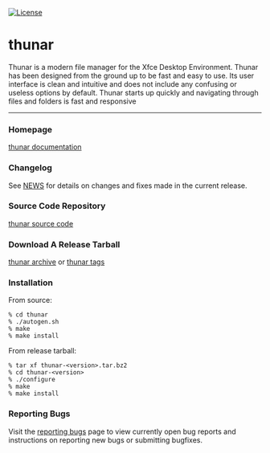 [![License](https://img.shields.io/badge/License-GPL%20v2-blue.svg)](https://gitlab.xfce.org/xfce/thunar/COPYING)

thunar
====================

Thunar is a modern file manager for the Xfce Desktop Environment. Thunar has been designed from the ground up to be fast and easy to use. Its user interface is clean and intuitive and does not include any confusing or useless options by default. Thunar starts up quickly and navigating through files and folders is fast and responsive

----

### Homepage

[thunar documentation](https://docs.xfce.org/xfce/thunar/start)

### Changelog

See [NEWS](https://gitlab.xfce.org/xfce/thunar/-/blob/master/NEWS) for details on changes and fixes made in the current release.

### Source Code Repository

[thunar source code](https://gitlab.xfce.org/xfce/thunar)

### Download A Release Tarball

[thunar archive](https://archive.xfce.org/src/xfce/thunar)
    or
[thunar tags](https://gitlab.xfce.org/xfce/thunar/-/tags)
### Installation

From source: 

    % cd thunar
    % ./autogen.sh
    % make
    % make install

From release tarball:

    % tar xf thunar-<version>.tar.bz2
    % cd thunar-<version>
    % ./configure
    % make
    % make install

### Reporting Bugs

Visit the [reporting bugs](https://docs.xfce.org/xfce/thunar/bugs) page to view currently open bug reports and instructions on reporting new bugs or submitting bugfixes.

